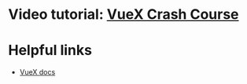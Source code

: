 # Video tutorial: [VueX Crash Course](https://www.youtube.com/watch?v=5lVQgZzLMHc)

# Helpful links
- [VueX docs](https://vuex.vuejs.org/en/)